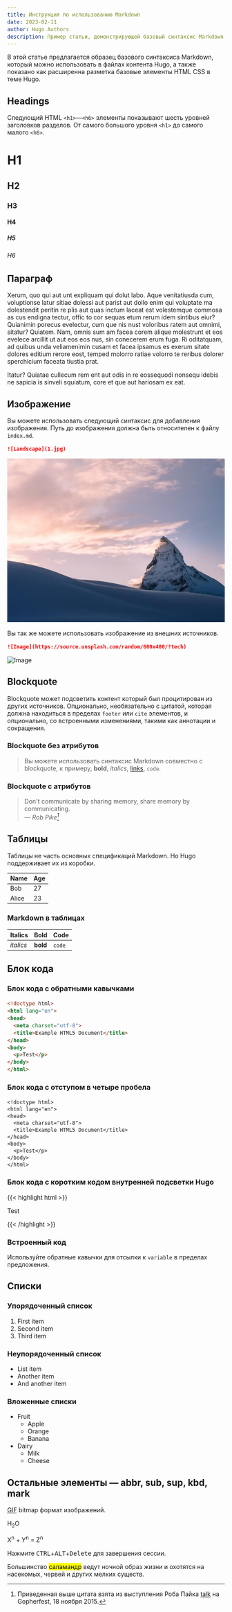 ```yaml
---
title: Инструкция по использованию Markdown
date: 2023-02-11
author: Hugo Authors
description: Пример статьи, демонстрирующей базовый синтаксис Markdown и форматирование элементов HTML.
---
```


В этой статье предлагается образец базового синтаксиса Markdown, который можно использовать в файлах контента Hugo, а также показано как расширенна разметка базовые элементы HTML CSS в теме Hugo.
<!--more-->

## Headings

Следующий HTML `<h1>`—`<h6>` элементы показывают шесть уровней заголовков разделов. От самого большого уровня `<h1>` до самого малого `<h6>`.

# H1

## H2

### H3

#### H4

##### H5

###### H6

## Параграф

Xerum, quo qui aut unt expliquam qui dolut labo. Aque venitatiusda cum, voluptionse latur sitiae dolessi aut parist aut dollo enim qui voluptate ma dolestendit peritin re plis aut quas inctum laceat est volestemque commosa as cus endigna tectur, offic to cor sequas etum rerum idem sintibus eiur? Quianimin porecus evelectur, cum que nis nust voloribus ratem aut omnimi, sitatur? Quiatem. Nam, omnis sum am facea corem alique molestrunt et eos evelece arcillit ut aut eos eos nus, sin conecerem erum fuga. Ri oditatquam, ad quibus unda veliamenimin cusam et facea ipsamus es exerum sitate dolores editium rerore eost, temped molorro ratiae volorro te reribus dolorer sperchicium faceata tiustia prat.

Itatur? Quiatae cullecum rem ent aut odis in re eossequodi nonsequ idebis ne sapicia is sinveli squiatum, core et que aut hariosam ex eat.

## Изображение

Вы можете использовать следующий синтаксис для добавления изображения. Путь до изображения должна быть относителен к файлу `index.md`.

```markdown
![Landscape](1.jpg)
```

![Landscape](1.jpg)

Вы так же можете использовать изображение из внешних источников.

```markdown
![Image](https://source.unsplash.com/random/600x400/?tech)
```

![Image](https://source.unsplash.com/random/600x400/?tech)

## Blockquote

Blockquote может подсветить контент который был процитирован из других источников. Опционально, необязательно с цитатой, которая должна находиться в пределах `footer` или `cite` элементов, и опционально, со встроенными изменениями, такими как аннотации и сокращения.

### Blockquote без атрибутов

> Вы можете использовать синтаксис Markdown совместно с blockquote, к примеру, **bold**,  _italics_, [links](https://gohugo.io/), `code`.

### Blockquote с атрибутов

> Don't communicate by sharing memory, share memory by communicating.<br>
> — <cite>Rob Pike[^1]</cite>

[^1]: Приведенная выше цитата взята из выступления Роба Пайка [talk](https://www.youtube.com/watch?v=PAAkCSZUG1c) на Gopherfest, 18 ноября 2015.

## Таблицы

Таблицы не часть основных спецификаций Markdown. Но Hugo поддерживает их из коробки.

   Name | Age
--------|------
    Bob | 27
  Alice | 23

### Markdown в таблицах

| Italics   | Bold     | Code   |
| --------  | -------- | ------ |
| *italics* | **bold** | `code` |

## Блок кода

### Блок кода с обратными кавычками

```html
<!doctype html>
<html lang="en">
<head>
  <meta charset="utf-8">
  <title>Example HTML5 Document</title>
</head>
<body>
  <p>Test</p>
</body>
</html>
```

### Блок кода с отступом в четыре пробела

    <!doctype html>
    <html lang="en">
    <head>
      <meta charset="utf-8">
      <title>Example HTML5 Document</title>
    </head>
    <body>
      <p>Test</p>
    </body>
    </html>

### Блок кода с коротким кодом внутренней подсветки Hugo

{{< highlight html >}}
<!doctype html>
<html lang="en">
<head>
  <meta charset="utf-8">
  <title>Example HTML5 Document</title>
</head>
<body>
  <p>Test</p>
</body>
</html>
{{< /highlight >}}

### Встроенный код

Используйте обратные кавычки для отсылки к `variable` в пределах предложения.

## Списки

### Упорядоченный список

1. First item
2. Second item
3. Third item

### Неупорядоченный список

* List item
* Another item
* And another item

### Вложенные списки

* Fruit
  * Apple
  * Orange
  * Banana
* Dairy
  * Milk
  * Cheese

## Остальные элементы — abbr, sub, sup, kbd, mark

<abbr title="Graphics Interchange Format">GIF</abbr> bitmap формат изображений.

H<sub>2</sub>O

X<sup>n</sup> + Y<sup>n</sup> = Z<sup>n</sup>

Нажмите <kbd>CTRL</kbd>+<kbd>ALT</kbd>+<kbd>Delete</kbd> для завершения сессии.

Большинство <mark>саламандр</mark> ведут ночной образ жизни и охотятся на насекомых, червей и других мелких существ.
